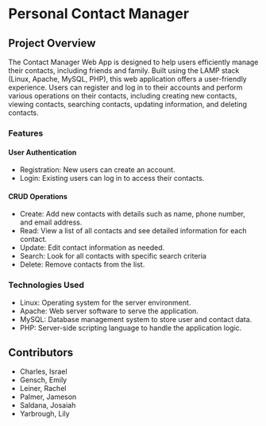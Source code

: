 # Personal Contact Manager
## **Project Overview**
The Contact Manager Web App is designed to help users efficiently manage their contacts, including friends and family. Built using the LAMP stack (Linux, Apache, MySQL, PHP), this web application offers a user-friendly experience. Users can register and log in to their accounts and perform various operations on their contacts, including creating new contacts, viewing contacts, searching contacts, updating information, and deleting contacts.

### **Features**
#### User Authentication
 - Registration: New users can create an account.
 - Login: Existing users can log in to access their contacts.

#### CRUD Operations
 - Create: Add new contacts with details such as name, phone number, and email address.
 - Read: View a list of all contacts and see detailed information for each contact.
 - Update: Edit contact information as needed.
 - Search: Look for all contacts with specific search criteria
 - Delete: Remove contacts from the list.

### **Technologies Used**
 - Linux: Operating system for the server environment.
 - Apache: Web server software to serve the application.
 - MySQL: Database management system to store user and contact data.
 - PHP: Server-side scripting language to handle the application logic.

## **Contributors**
 - Charles, Israel
 - Gensch, Emily
 - Leiner, Rachel
 - Palmer, Jameson
 - Saldana, Josaiah
 - Yarbrough, Lily

